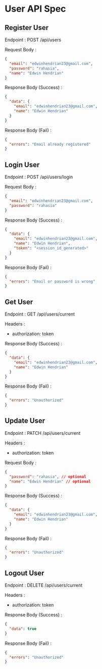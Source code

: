 # User API Spec

## Register User

Endpoint : POST /api/users

Request Body :

```json
{
  "email": "edwinhendrian23@gmail.com",
  "password": "rahasia",
  "name": "Edwin Hendrian"
}
```

Response Body (Success) :

```json
{
  "data": {
    "email": "edwinhendrian23@gmail.com",
    "name": "Edwin Hendrian"
  }
}
```

Response Body (Fail) :

```json
{
  "errors": "Email already registered"
}
```

## Login User

Endpoint : POST /api/users/login

Request Body :

```json
{
  "email": "edwinhendrian23@gmail.com",
  "password": "rahasia"
}
```

Response Body (Success) :

```json
{
  "data": {
    "email": "edwinhendrian23@gmail.com",
    "name": "Edwin Hendrian",
    "token": "<session_id_generated>"
  }
}
```

Response Body (Fail) :

```json
{
  "errors": "Email or password is wrong"
}
```

## Get User

Endpoint : GET /api/users/current

Headers :

- authorization: token

Response Body (Success) :

```json
{
  "data": {
    "email": "edwinhendrian23@gmail.com",
    "name": "Edwin Hendrian"
  }
}
```

Response Body (Fail) :

```json
{
  "errors": "Unauthorized"
}
```

## Update User

Endpoint : PATCH /api/users/current

Headers :

- authorization: token

Request Body :

```json
{
  "password": "rahasia", // optional
  "name": "Edwin Hendrian" // optional
}
```

Response Body (Success) :

```json
{
  "data": {
    "email": "edwinhendrian23@gmail.com",
    "name": "Edwin Hendrian"
  }
}
```

Response Body (Fail) :

```json
{
  "errors": "Unauthorized"
}
```

## Logout User

Endpoint : DELETE /api/users/current

Headers :

- authorization: token

Response Body (Success) :

```json
{
  "data": true
}
```

Response Body (Fail) :

```json
{
  "errors": "Unauthorized"
}
```
